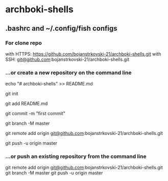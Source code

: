 # archboki-shells

## .bashrc and ~/.config/fish configs


### For clone repo
with HTTPS: https://github.com/bojanstrkovski-21/archboki-shells.git
with SSH: git@github.com:bojanstrkovski-21/archboki-shells.git


### …or create a new repository on the command line
echo "# archboki-shells" >> README.md

git init

git add README.md

git commit -m "first commit"

git branch -M master

git remote add origin git@github.com:bojanstrkovski-21/archboki-shells.git

git push -u origin master


### …or push an existing repository from the command line

git remote add origin git@github.com:bojanstrkovski-21/archboki-shells.git
git branch -M master
git push -u origin master

